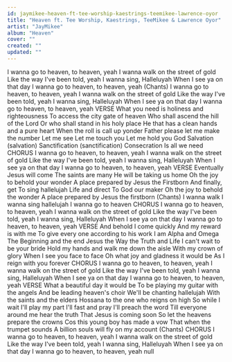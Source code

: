 ```yaml
---
id: jaymikee-heaven-ft-tee-worship-kaestrings-teemikee-lawrence-oyor
title: "Heaven ft. Tee Worship, Kaestrings, TeeMikee & Lawrence Oyor"
artist: "JayMikee"
album: "Heaven"
cover: ""
created: ""
updated: ""
---
```


I wanna go to heaven, to heaven, yeah I wanna walk on the street of gold Like the way I've been told, yeah I wanna sing, Halleluyah When I see ya on that day I wanna go to heaven, to heaven, yeah (Chants) I wanna go to heaven, to heaven, yeah I wanna walk on the street of gold Like the way I've been told, yeah I wanna sing, Halleluyah When I see ya on that day I wanna go to heaven, to heaven, yeah VERSE What you need is holiness and righteousness To access the city gate of heaven Who shall ascend the hill of the Lord Or who shall stand in his holy place He that has a clean hands and a pure heart When the roll is call up yonder Father please let me make the number Let me see Let me touch you Let me hold you God Salvation (salvation) Sanctification (sanctification) Consecration Is all we need CHORUS I wanna go to heaven, to heaven, yeah I wanna walk on the street of gold Like the way I've been told, yeah I wanna sing, Halleluyah When I see ya on that day I wanna go to heaven, to heaven, yeah VERSE Eventually Jesus will come The saints are many He will be taking us home Oh the joy to behold your wonder A place prepared by Jesus the Firstborn And finally, get To sing hallelujah Life and direct To God our maker Oh the joy to behold the wonder A place prepared by Jesus the firstborn (Chants) I wanna walk I wanna sing hallelujah I wanna go to heaven CHORUS I wanna go to heaven, to heaven, yeah I wanna walk on the street of gold Like the way I've been told, yeah I wanna sing, Halleluyah When I see ya on that day I wanna go to heaven, to heaven, yeah VERSE And behold I come quickly And my reward is with me To give every one according to his work I am Alpha and Omega The Beginning and the end Jesus the Way the Truth and Life I can't wait to be your bride Hold my hands and walk me down the aisle With my crown of glory When I see you face to face Oh what joy and gladness it would be As I reign with you forever CHORUS I wanna go to heaven, to heaven, yeah I wanna walk on the street of gold Like the way I've been told, yeah I wanna sing, Halleluyah When I see ya on that day I wanna go to heaven, to heaven, yeah VERSE What a beautiful day it would be To be playing my guitar with the angels And be leading heaven's choir We'll be chanting hallelujah With the saints and the elders Hossana to the one who reigns on high So while I wait I'll play my part I'll fast and pray I'll preach the word Till everyone around me hear the truth That Jesus is coming soon So let the heavens prepare the crowns Cos this young boy has made a vow That when the trumpet sounds A billion souls will fly on my account (Chants) CHORUS I wanna go to heaven, to heaven, yeah I wanna walk on the street of gold Like the way I've been told, yeah I wanna sing, Halleluyah When I see ya on that day I wanna go to heaven, to heaven, yeah
null